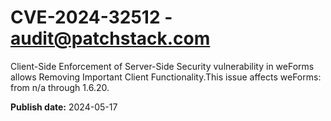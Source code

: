 # CVE-2024-32512 - audit@patchstack.com

Client-Side Enforcement of Server-Side Security vulnerability in weForms allows Removing Important Client Functionality.This issue affects weForms: from n/a through 1.6.20.

**Publish date:** 2024-05-17
